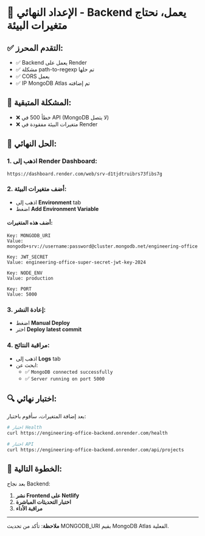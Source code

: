 # 🎯 الإعداد النهائي - Backend يعمل، نحتاج متغيرات البيئة

## ✅ التقدم المحرز:

- ✅ Backend يعمل على Render
- ✅ مشكلة path-to-regexp تم حلها
- ✅ CORS يعمل
- ✅ IP MongoDB Atlas تم إضافته

## 🚨 المشكلة المتبقية:

- ❌ خطأ 500 في API (MongoDB لا يتصل)
- ❌ متغيرات البيئة مفقودة في Render

## 🎯 الحل النهائي:

### 1. اذهب إلى Render Dashboard:

```
https://dashboard.render.com/web/srv-d1tjdtruibrs73fibs7g
```

### 2. أضف متغيرات البيئة:

- اذهب إلى **Environment** tab
- اضغط **Add Environment Variable**

#### أضف هذه المتغيرات:

```
Key: MONGODB_URI
Value: mongodb+srv://username:password@cluster.mongodb.net/engineering-office
```

```
Key: JWT_SECRET
Value: engineering-office-super-secret-jwt-key-2024
```

```
Key: NODE_ENV
Value: production
```

```
Key: PORT
Value: 5000
```

### 3. إعادة النشر:

- اضغط **Manual Deploy**
- اختر **Deploy latest commit**

### 4. مراقبة النتائج:

- اذهب إلى **Logs** tab
- ابحث عن:
  - ✅ `MongoDB connected successfully`
  - ✅ `Server running on port 5000`

## 🔍 اختبار نهائي:

بعد إضافة المتغيرات، سأقوم باختبار:

```bash
# اختبار Health
curl https://engineering-office-backend.onrender.com/health

# اختبار API
curl https://engineering-office-backend.onrender.com/api/projects
```

## 🚀 الخطوة التالية:

بعد نجاح Backend:

1. **نشر Frontend على Netlify**
2. **اختبار التحديثات المباشرة**
3. **مراقبة الأداء**

---

**ملاحظة**: تأكد من تحديث MONGODB_URI بقيم MongoDB Atlas الفعلية.
